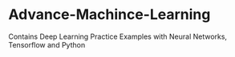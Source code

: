 # Advance-Machince-Learning
Contains Deep Learning Practice Examples with Neural Networks, Tensorflow and Python 
